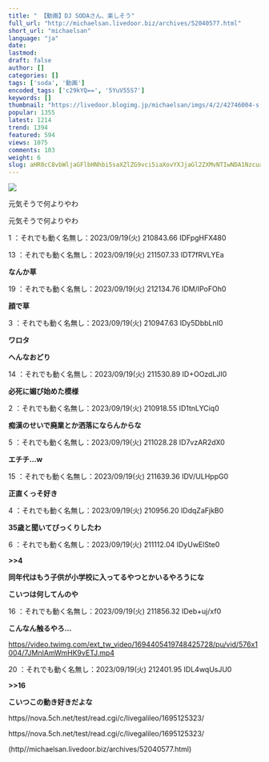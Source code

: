 ```yaml
---
title: " 【動画】DJ SODAさん、楽しそう"
full_url: "http://michaelsan.livedoor.biz/archives/52040577.html"
short_url: "michaelsan"
language: "ja"
date: 
lastmod: 
draft: false
author: []
categories: []
tags: ['soda', '動画']
encoded_tags: ['c29kYQ==', '5YuV55S7']
keywords: []
thumbnail: "https://livedoor.blogimg.jp/michaelsan/imgs/4/2/42746004-s.jpg"
popular: 1355
latest: 1214
trend: 1394
featured: 594
views: 1075
comments: 103
weight: 6
slug: aHR0cC8vbWljaGFlbHNhbi5saXZlZG9vci5iaXovYXJjaGl2ZXMvNTIwNDA1NzcuaHRtbA==
---
```


![](https://livedoor.blogimg.jp/michaelsan/imgs/4/2/42746004-s.jpg)

<div><p>元気そうで何よりやわ</p><p>元気そうで何よりやわ</p><p>1 ：それでも動く名無し：2023/09/19(火) 210843.66 IDFpgHFX480</p><p>13 ：それでも動く名無し：2023/09/19(火) 211507.33 IDT7fRVLYEa</p><b><p>なんか草 </p></b><p>19 ：それでも動く名無し：2023/09/19(火) 212134.76 IDM/IPoFOh0</p><b><p>顔で草 </p></b><p>3 ：それでも動く名無し：2023/09/19(火) 210947.63 IDy5DbbLnI0</p><p><b><p>ワロタ</p></b></p><p><b><p></p></b></p><b><p>へんなおどり </p></b><p>14 ：それでも動く名無し：2023/09/19(火) 211530.89 ID+OOzdLJI0</p><b><p><p>必死に媚び始めた模様</p></p></b><p>2 ：それでも動く名無し：2023/09/19(火) 210918.55 ID1tnLYCiq0</p><b><p>痴漢のせいで廃業とか洒落にならんからな </p></b><p>5 ：それでも動く名無し：2023/09/19(火) 211028.28 ID7vzAR2dX0</p><b><p>エチチ…w </p></b><p>15 ：それでも動く名無し：2023/09/19(火) 211639.36 IDV/ULHppG0</p><b><p>正直くっそ好き </p></b><p>4 ：それでも動く名無し：2023/09/19(火) 210956.20 IDdqZaFjkB0</p><b><p>35歳と聞いてびっくりしたわ </p></b><p>6 ：それでも動く名無し：2023/09/19(火) 211112.04 IDyUwElSte0</p><p><b><p>>>4</p></b></p><p><b><p></p></b></p><p><b><p>同年代はもう子供が小学校に入ってるやつとかいるやろうにな</p></b></p><p><b><p></p></b></p><b><p>こいつは何してんのや</p></b><p>16 ：それでも動く名無し：2023/09/19(火) 211856.32 IDeb+uj/xf0</p><p><b><p>こんなん触るやろ… </p></b></p><p><b><p></p></b></p> <a href='https//video.twimg.com/ext_tw_video/1694405419748425728/pu/vid/576x1004/7JMnIAmWmHK9vETJ.mp4' target='_blank' title=''>https//video.twimg.com/ext_tw_video/1694405419748425728/pu/vid/576x1004/7JMnIAmWmHK9vETJ.mp4</a><p>20 ：それでも動く名無し：2023/09/19(火) 212401.95 IDL4wqUsJU0</p><p><b><p>>>16</p></b></p><p><b><p></p></b></p><b><p>こいつこの動き好きだよな </p></b>https//nova.5ch.net/test/read.cgi/c/livegalileo/1695125323/<br clear='all'> <p id='a6850dc6aefc0d5bbff2bea180d92d89'> </p> <p id='a6850dc6aefc0d5bbff2bea180d92d89'> </p> <p class='alistcloud-container-6795'></p> <p>https//nova.5ch.net/test/read.cgi/c/livegalileo/1695125323/</p></div>

(http//michaelsan.livedoor.biz/archives/52040577.html)
